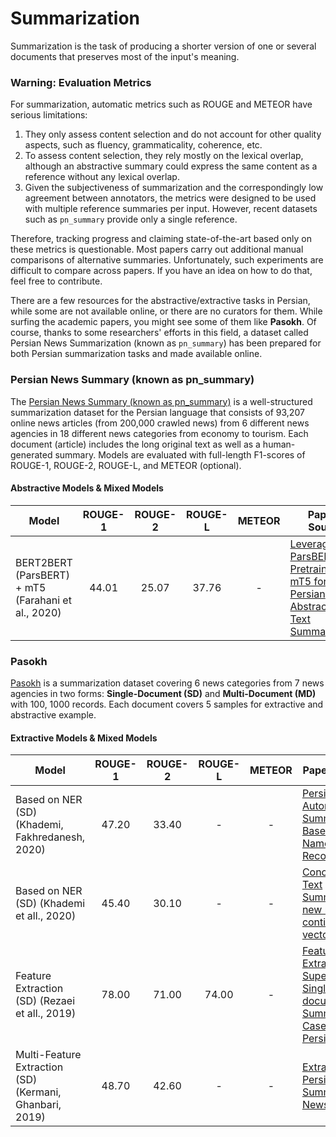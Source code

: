 # Summarization

Summarization is the task of producing a shorter version of one or several documents that preserves most of the input's meaning.

### Warning: Evaluation Metrics

For summarization, automatic metrics such as ROUGE and METEOR have serious limitations:
1. They only assess content selection and do not account for other quality aspects, such as fluency, grammaticality, coherence, etc. 
2. To assess content selection, they rely mostly on the lexical overlap, although an abstractive summary could express the same content as a reference without any lexical overlap.
3. Given the subjectiveness of summarization and the correspondingly low agreement between annotators, the metrics were designed to be used with multiple reference summaries per input. However, recent datasets such as `pn_summary` provide only a single reference.

Therefore, tracking progress and claiming state-of-the-art based only on these metrics is questionable. Most papers carry out additional manual comparisons of alternative summaries. Unfortunately, such experiments are difficult to compare across papers. If you have an idea on how to do that, feel free to contribute.

There are a few resources for the abstractive/extractive tasks in Persian, while some are not available online, or there are no curators for them. While surfing the academic papers, you might see some of them like **Pasokh**. Of course, thanks to some researchers' efforts in this field, a dataset called Persian News Summarization (known as `pn_summary`) has been prepared for both Persian summarization tasks and made available online.


### Persian News Summary (known as pn_summary)

The [Persian News Summary (known as pn_summary)](https://github.com/hooshvare/pn-summary) is a well-structured summarization dataset for the Persian language that consists of 93,207 online news articles (from 200,000 crawled news) from 6 different news agencies in 18 different news categories from economy to tourism. Each document (article) includes the long original text as well as a human-generated summary. Models are evaluated with full-length F1-scores of ROUGE-1, ROUGE-2, ROUGE-L, and METEOR (optional).

#### Abstractive Models & Mixed Models

| Model           | ROUGE-1 | ROUGE-2 | ROUGE-L | METEOR | Paper / Source | Code |
| --------------- | :-----: | :-----: | :-----: | :----: | -------------- | ---- |
| BERT2BERT (ParsBERT) + mT5 (Farahani et al., 2020) |  44.01  |  25.07  |  37.76  |    -   | [Leveraging ParsBERT and Pretrained mT5 for Persian Abstractive Text Summarization](https://arxiv.org/abs/2012.11204) | [Official](https://github.com/hooshvare/pn-summary) |


### Pasokh
[Pasokh](https://ieeexplore.ieee.org/document/6682873/) is a summarization dataset covering 6 news categories from 7 news agencies in two forms: **Single-Document (SD)** and **Multi-Document (MD)** with 100, 1000 records. Each document covers 5 samples for extractive and abstractive example.

#### Extractive Models & Mixed Models

| Model           | ROUGE-1 | ROUGE-2 | ROUGE-L | METEOR | Paper / Source | Code |
| --------------- | :-----: | :-----: | :-----: | :----: | -------------- | ---- |
| Based on NER (SD) (Khademi, Fakhredanesh, 2020) | 47.20 | 33.40 | - | - | [Persian Automatic Text Summarization Based on Named Entity Recognition](https://link.springer.com/article/10.1007%2Fs40998-020-00352-2) | - |
| Based on NER (SD) (Khademi et all., 2020) | 45.40 | 30.10 | - | - | [Conceptual Text Summarizer: A new model in continuous vector space](http://iajit.org/index.php?option=com_content&task=view&id=1935&Itemid=488) | - |
| Feature Extraction (SD) (Rezaei et all., 2019) | 78.00 | 71.00 | 74.00 | - | [Features in Extractive Supervised Single-document Summarization: Case of Persian News](https://arxiv.org/abs/1909.02776) | [Official](https://github.com/Hrezaei/SummBot) |
| Multi-Feature Extraction (SD) (Kermani, Ghanbari, 2019) | 48.70 | 42.60 | - | - | [Extractive Persian Summarizer for News Websites](https://ieeexplore.ieee.org/document/8765279) | - |
